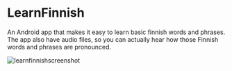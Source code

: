 # LearnFinnish
An Android app that makes it easy to learn basic finnish words and phrases. The app also have audio files, so you can actually hear how those Finnish words and phrases are pronounced.

![learnfinnishscreenshot](https://user-images.githubusercontent.com/28114032/27255986-31bce6fa-53b2-11e7-9787-0f4e27010759.png)

